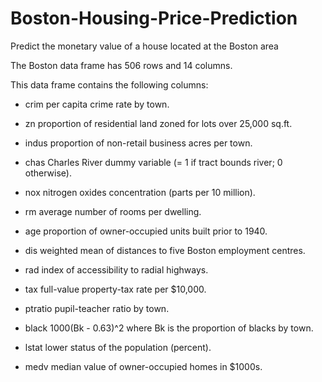 # Boston-Housing-Price-Prediction
Predict the monetary value of a house located at the Boston area


The Boston data frame has 506 rows and 14 columns.

This data frame contains the following columns:

* crim
per capita crime rate by town.

* zn
proportion of residential land zoned for lots over 25,000 sq.ft.

* indus
proportion of non-retail business acres per town.

* chas
Charles River dummy variable (= 1 if tract bounds river; 0 otherwise).

* nox
nitrogen oxides concentration (parts per 10 million).

* rm
average number of rooms per dwelling.

* age
proportion of owner-occupied units built prior to 1940.

* dis
weighted mean of distances to five Boston employment centres.

* rad
index of accessibility to radial highways.

* tax
full-value property-tax rate per $10,000.

* ptratio
pupil-teacher ratio by town.

* black
1000(Bk - 0.63)^2 where Bk is the proportion of blacks by town.

* lstat
lower status of the population (percent).

* medv
median value of owner-occupied homes in $1000s.
